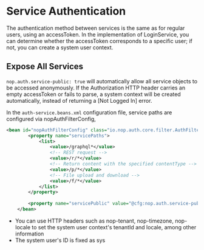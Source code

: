 
# Service Authentication

The authentication method between services is the same as for regular users, using an accessToken. In the implementation of LoginService, you can determine whether the accessToken corresponds to a specific user; if not, you can create a system user context.

## Expose All Services

`nop.auth.service-public: true` will automatically allow all service objects to be accessed anonymously. If the Authorization HTTP header carries an empty accessToken or fails to parse, a system context will be created automatically, instead of returning a [Not Logged In] error.

In the `auth-service.beans.xml` configuration file, service paths are configured via nopAuthFilterConfig,

```xml
<bean id="nopAuthFilterConfig" class="io.nop.auth.core.filter.AuthFilterConfig">
        <property name="servicePaths">
            <list>
                <value>/graphql*</value>
                <!-- REST request -->
                <value>/r/*</value>
                <!-- Return content with the specified contentType -->
                <value>/p/*</value>
                <!-- File upload and download -->
                <value>/f/*</value>
            </list>
        </property>
    
        <property name="servicePublic" value="@cfg:nop.auth.service-public|false"/>
    </bean>
```

* You can use HTTP headers such as nop-tenant, nop-timezone, nop-locale to set the system user context's tenantId and locale, among other information
* The system user's ID is fixed as sys

<!-- SOURCE_MD5:44bf0b809991e879a4398b0461e6f565-->
